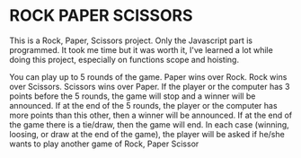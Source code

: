 # ROCK PAPER SCISSORS
<!-- OVERVIEW -->
This is a Rock, Paper, Scissors project. 
Only the Javascript part is programmed.
It took me time but it was worth it, I've learned a lot while doing this project, especially on functions scope and hoisting.

<!-- RULES -->
You can play up to 5 rounds of the game. 
Paper wins over Rock.
Rock wins over Scissors.
Scissors wins over Paper.
If the player or the computer has 3 points before the 5 rounds, the game will stop and a winner will be announced.
If at the end of the 5 rounds, the player or the computer has more points than this other, then a winner will be announced.
If at the end of the game there is a tie/draw, then the game will end.
In each case (winning, loosing, or draw at the end of the game), the player will be asked if he/she wants to play another game of Rock, Paper Scissor 